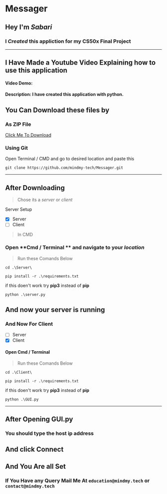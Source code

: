 # Messager

## Hey I'm *Sabari* 

### I *Created* this appliction for my CS50x Final Project 

---

## I Have Made a Youtube Video Explaining how to use this application 


#### Video Demo:  <URL HERE>
#### Description: I have created this application with python.

## You Can Download these files by 

### As ZIP File
[Click Me To  Download](https://github.com/mindmy-tech/Messager/archive/refs/heads/main.zip)

### Using Git 
Open Terminal / CMD and go to desired location and paste this 

`git clone https://github.com/mindmy-tech/Messager.git `

---

## After Downloading 

> Chose its a *server* or *client* 

 Server Setup

- [x] Server 
- [ ] Client

> In CMD

### Open **Cmd / Terminal ** and navigate to your *location* 

> Run these Comands Below

`cd .\Server\`

`pip install -r .\requirements.txt`

 if this doen't work try **pip3** instead of **pip**

`python .\server.py`


## And now your server is running 


### And Now For Client

- [ ] Server 
- [x] Client

#### Open Cmd / Terminal 

> Run these Comands Below

`cd .\Client\`

`pip install -r .\requirements.txt`

if this doen't work try **pip3** instead of **pip**

`python .\GUI.py`

--- 

## After Opening GUI.py 

### You should type the host ip address

## And click Connect 

## And You Are all Set 

### If You Have any Query Mail Me At `education@mindmy.tech` or `contact@mindmy.tech`